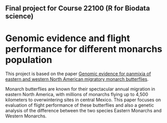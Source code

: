 ## Final project for Course 22100 (R for Biodata science)
# Genomic evidence and flight performance for different monarchs population

This project is based on the paper [Genomic evidence for panmixia of eastern and western North American migratory monarch butterflies](https://datadryad.org/stash/dataset/doi:10.5061%2Fdryad.hh4j1f6).

Monarch butterflies are known for their spectacular annual migration in eastern North America, with millions of monarchs flying up to 4,500 kilometers to overwintering sites in central Mexico. This paper focuses on evaluation of flight performance of these butterflies and also a genetic analysis of the difference between the two species Eastern Monarchs and Western Monarchs.